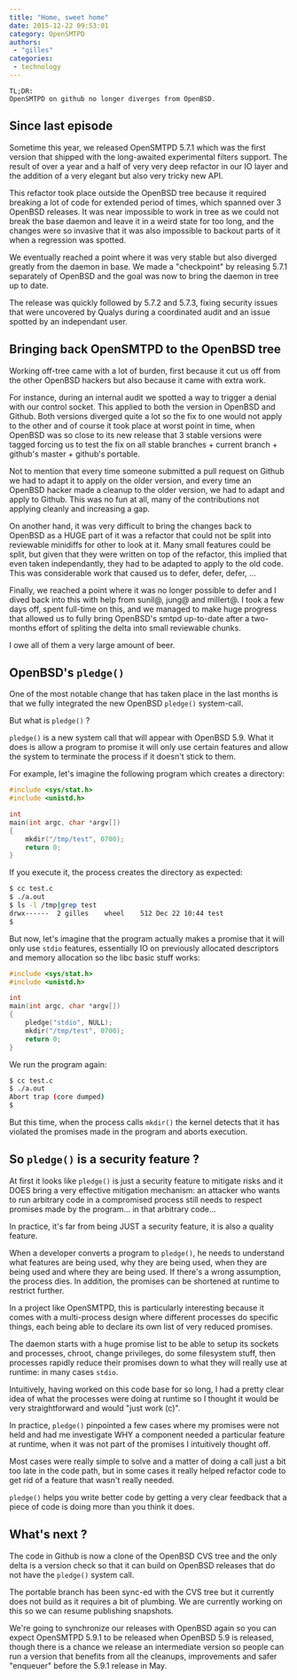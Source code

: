 ```yaml
---
title: "Home, sweet home"
date: 2015-12-22 09:53:01
category: OpenSMTPD
authors:
 - "gilles"
categories:
 - technology
---
```


	TL;DR:
	OpenSMTPD on github no longer diverges from OpenBSD.


Since last episode
------------------
Sometime this year, we released OpenSMTPD 5.7.1 which was the first version that
shipped with the long-awaited experimental filters support. The result of over a
year and a half of very very deep refactor in our IO layer and the addition of a
very elegant but also very tricky new API.

This refactor took place outside the OpenBSD tree because it required breaking a
lot of code for extended period of times, which spanned over 3 OpenBSD releases.
It was near impossible to work in tree as we could not break the base daemon and
leave it in a weird state for too long, and the changes were so invasive that it
was also impossible to backout parts of it when a regression was spotted.

We eventually reached a point where it was very stable but also diverged greatly
from the daemon in base. We made a "checkpoint" by releasing 5.7.1 separately of
OpenBSD and the goal was now to bring the daemon in tree up to date.

The release was quickly followed by 5.7.2 and 5.7.3, fixing security issues that
were uncovered by Qualys during a coordinated audit and an issue spotted by an
independant user.


Bringing back OpenSMTPD to the OpenBSD tree
-------------------------------------------
Working off-tree came with a lot of burden, first because it cut us off from the
other OpenBSD hackers but also because it came with extra work.

For instance, during an internal audit we spotted a way to trigger a denial with
our control socket. This applied to both the version in OpenBSD and Github. Both
versions diverged quite a lot so the fix to one would not apply to the other and
of course it took place at worst point in time, when OpenBSD was so close to its
new release that 3 stable versions were tagged forcing us to test the fix on all
stable branches + current branch + github's master + github's portable.

Not to mention that every time someone submitted a pull request on Github we had
to adapt it to apply on the older version, and every time an OpenBSD hacker made
a cleanup to the older version, we had to adapt and apply to Github. This was no
fun at all, many of the contributions not applying cleanly and increasing a gap.

On another hand, it was very difficult to bring the changes back to OpenBSD as a
HUGE part of it was a refactor that could not be split into reviewable minidiffs
for other to look at it. Many small features could be split, but given that they
were written on top of the refactor, this implied that even taken independantly,
they had to be adapted to apply to the old code. This was considerable work that
caused us to defer, defer, defer, ...

Finally, we reached a point where it was no longer possible to defer and I dived
back into this with help from sunil@, jung@ and millert@. I took a few days off,
spent full-time on this, and we managed to make huge progress that allowed us to
fully bring OpenBSD's smtpd up-to-date after a two-months effort of spliting the
delta into small reviewable chunks.

I owe all of them a very large amount of beer.


OpenBSD's `pledge()`
--------------------
One of the most notable change that has taken place in the last months is that
we fully integrated the new OpenBSD `pledge()` system-call.

But what is `pledge()` ?

`pledge()` is a new system call that will appear with OpenBSD 5.9.
What it does is allow a program to promise it will only use certain features and
allow the system to terminate the process if it doesn't stick to them.

For example, let's imagine the following program which creates a directory:

```c
#include <sys/stat.h>
#include <unistd.h>

int
main(int argc, char *argv[])
{
	mkdir("/tmp/test", 0700);
	return 0;
}
```

If you execute it, the process creates the directory as expected:

```sh
$ cc test.c
$ ./a.out
$ ls -l /tmp|grep test
drwx------  2 gilles    wheel    512 Dec 22 10:44 test
$
```

But now, let's imagine that the program actually makes a promise that it will
only use `stdio` features, essentially IO on previously allocated descriptors
and memory allocation so the libc basic stuff works:

```c
#include <sys/stat.h>
#include <unistd.h>

int
main(int argc, char *argv[])
{
	pledge("stdio", NULL);
	mkdir("/tmp/test", 0700);
	return 0;
}
```

We run the program again:

```sh
$ cc test.c
$ ./a.out
Abort trap (core dumped)
$
```

But this time, when the process calls `mkdir()` the kernel detects that it has
violated the promises made in the program and aborts execution.


So `pledge()` is a security feature ?
-------------------------------------
At first it looks like `pledge()` is just a security feature to mitigate risks
and it DOES bring a very effective mitigation mechanism: an attacker who wants
to run arbitrary code in a compromised process still needs to respect promises
made by the program... in that arbitrary code...

In practice, it's far from being JUST a security feature, it is also a quality
feature.

When a developer converts a program to `pledge()`, he needs to understand what
features are being used, why they are being used, when they are being used and
where they are being used. If there's a wrong assumption, the process dies. In
addition, the promises can be shortened at runtime to restrict further.

In a project like OpenSMTPD, this is particularly interesting because it comes
with a multi-process design where different processes do specific things, each
being able to declare its own list of very reduced promises.

The daemon starts with a huge promise list to be able to setup its sockets and
processes, chroot, change privileges, do some filesystem stuff, then processes
rapidly reduce their promises down to what they will really use at runtime: in
many cases `stdio`.

Intuitively, having worked on this code base for so long, I had a pretty clear
idea of what the processes were doing at runtime so I thought it would be very
straightforward and would "just work (c)".

In practice, `pledge()` pinpointed a few cases where my promises were not held
and had me investigate WHY a component needed a particular feature at runtime,
when it was not part of the promises I intuitively thought off.

Most cases were really simple to solve and a matter of doing a call just a bit
too late in the code path, but in some cases it really helped refactor code to
get rid of a feature that wasn't really needed.

`pledge()` helps you write better code by getting a very clear feedback that a
piece of code is doing more than you think it does.


What's next ?
-------------
The code in Github is now a clone of the OpenBSD CVS tree and the only delta
is a version check so that it can build on OpenBSD releases that do not have
the `pledge()` system call.

The portable branch has been sync-ed with the CVS tree but it currently does
not build as it requires a bit of plumbing. We are currently working on this
so we can resume publishing snapshots.

We're going to synchronize our releases with OpenBSD again so you can expect
OpenSMTPD 5.9.1 to be released when OpenBSD 5.9 is released, though there is
a chance we release an intermediate version so people can run a version that
benefits from all the cleanups, improvements and safer "enqueuer" before the
5.9.1 release in May.
